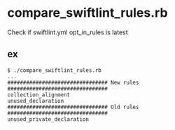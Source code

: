 # compare_swiftlint_rules.rb
Check if swiftlint.yml opt_in_rules is latest

## ex

```
$ ./compare_swiftlint_rules.rb
...
################################ New rules ################################
collection_alignment
unused_declaration
################################ Old rules ################################
unused_private_declaration
```
